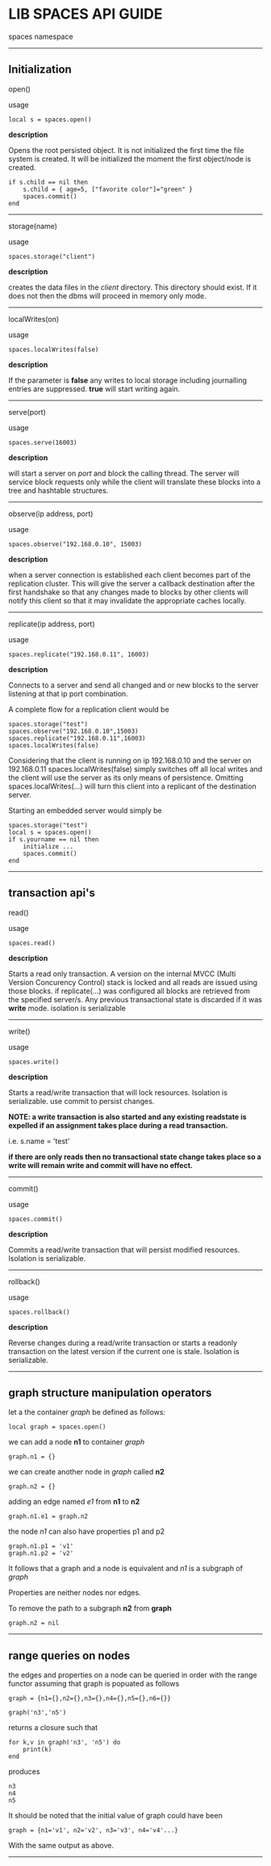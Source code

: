 ****LIB SPACES API GUIDE****
==================

spaces namespace
***
**Initialization**
---
open()

usage

    local s = spaces.open()

**description**

Opens the root persisted object. It is not initialized the first time the 
file system is created. It will be initialized the moment the first object/node is created.


    if s.child == nil then
        s.child = { age=5, ["favorite color"]="green" }
        spaces.commit()
    end    

---
storage(name)

usage

    spaces.storage("client")

**description**

creates the data files in the _client_ directory. This directory should exist. If it does not then
the dbms will proceed in memory only mode.

---
localWrites(on)

usage
    
    spaces.localWrites(false)
    
**description**

If the parameter is __false__ any writes to local storage including journalling entries are suppressed. __true__ will start writing again.

---
serve(port)

usage

    spaces.serve(16003)

**description**

will start a server on *port* and block the calling thread. The server will service block requests only while the client 
will translate these blocks into a tree and hashtable structures.

---
observe(ip address, port)

usage
    
    spaces.observe("192.168.0.10", 15003)
    
**description**

when a server connection is established each client becomes part of the replication cluster. This will give the server 
a callback destination after the first handshake so that any changes made to blocks by other clients
will notify this client so that it may invalidate the appropriate caches locally.

---
replicate(ip address, port)

usage
    
    spaces.replicate("192.168.0.11", 16003)

**description**   

Connects to a server and send all changed and or new blocks to the server listening at that
ip port combination.

A complete flow for a replication client would be

    spaces.storage("test")
    spaces.observe("192.168.0.10",15003)
    spaces.replicate("192.168.0.11",16003)
    spaces.localWrites(false)
    
Considering that the client is running on ip 192.168.0.10 and the server on 192.168.0.11
spaces.localWrites(false) simply switches off all local writes and the client will use the
server as its only means of persistence. Omitting spaces.localWrites(...) will turn this 
client into a replicant of the destination server. 

Starting an embedded server would simply be
    
    spaces.storage("test")
    local s = spaces.open()
    if s.yourname == nil then
        initialize ...
        spaces.commit()
    end
---
**transaction api's**
---------------------


read()

usage
    
    spaces.read()

**description**   

Starts a read only transaction. A version on the internal MVCC (Multi Version Concurency Control) stack is locked 
and all reads are issued using those blocks. if replicate(...) was configured all blocks are retrieved from the 
specified server/s. Any previous transactional state is discarded if it was **write** mode. isolation is serializable

---

write()

usage
    
    spaces.write()

**description**   

Starts a read/write transaction that will lock resources. Isolation is serializable. use commit to persist changes.

**NOTE: a write transaction is also started and any existing readstate is expelled if an assignment takes place during
a read transaction.**

i.e. 
    s.name = 'test'
    
**if there are only reads then no transactional state change takes place so a write will remain write and 
commit will have no effect.**

---

commit()

usage
    
    spaces.commit()

**description**   

Commits a read/write transaction that will persist modified resources. Isolation is serializable.

---

rollback()

usage
    
    spaces.rollback()

**description**   

Reverse changes during a read/write transaction or starts a readonly transaction on the latest version if the current one is stale. Isolation is serializable.


***
graph structure manipulation operators
--------------------------------------

let a the container _graph_ be defined as follows:

    local graph = spaces.open()

we can add a node **n1** to container _graph_ 

    graph.n1 = {}
    
we can create another node in _graph_ called **n2**

    graph.n2 = {}

adding an edge named _e1_ from **n1** to **n2**
    
    graph.n1.e1 = graph.n2
   
the node *n1* can also have properties p1 and p2

    graph.n1.p1 = 'v1'
    graph.n1.p2 = 'v2'

It follows that a graph and a node is equivalent and _n1_ 
is a subgraph of _graph_

Properties are neither nodes nor edges.

To remove the path to a subgraph **n2** from **graph**

    graph.n2 = nil
  
***
range queries on nodes
---
the edges and properties on a node can be queried in order with the range functor
assuming that graph is popuated as follows

    graph = {n1={},n2={},n3={},n4={},n5={},n6={}}

    graph('n3','n5')

returns a closure such that
    
    for k,v in graph('n3', 'n5') do
        print(k)
    end
 
produces
    
    n3
    n4
    n5
 
 It should be noted that the initial value of graph could have been 
    
    graph = {n1='v1', n2='v2', n3='v3', n4='v4'...}
    
With the same output as above.

---



